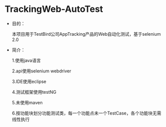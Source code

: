 # TrackingWeb-AutoTest
* 目的：

  本项目用于TestBird公司AppTracking产品的Web自动化测试，基于selenium 2.0 

* 简介：

  1.使用java语言
  
  2.api使用selenium webdriver
  
  3.IDE使用eclipse
  
  4.测试框架使用testNG
  
  5.未使用maven

  6.按功能块划分功能测试类，每一个功能点未一个TestCase，各个功能块无需线性执行
